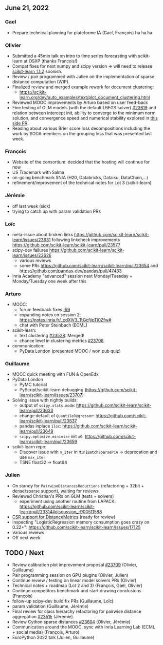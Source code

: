 ## June 21, 2022

### Gael

- Prepare technical planning for plateforme IA (Gael, François) ha ha ha

### Olivier

- Submitted a 45min talk on intro to time series forecasting with
  scikit-learn at OSXP (thanks Francois!)
- Compat fixes for next numpy and scipy version
  => will need to release [scikit-learn 1.1.2](
  https://github.com/scikit-learn/scikit-learn/issues?q=+milestone%3A1.1.2+) soonish. 
- Review / pair programmed with Julien on the implementation of sparse distance computation (WIP).
- Finalized review and merged example rework for document clustering:
    - https://scikit-learn.org/dev/auto_examples/text/plot_document_clustering.html
- Reviewed MOOC improvements by Arturo based on user feed-back
- Fine testing of GLM models (with the default LBFGS solver) [#23619](
  https://github.com/scikit-learn/scikit-learn/pull/23619) and relation between intercept init, ability to converge to the minimum norm solution, and convergence speed and numerical stability explored in [this side PR](
  https://github.com/lorentzenchr/scikit-learn/pull/7).
- Reading about various Brier score loss decompositions including the work by SODA members on the grouping loss that was presented last week.
 
### François

- Website of the consortium: decided that the hosting will continue for now
- US Trademark with Salma
- on-going benchmark SNIA (H20, Databricks, Dataiku, DataChain,...)
- refinement/improvement of the technical notes for Lot 3 (scikit-learn)

### Jérémie

- off last week (sick)
- trying to catch up with param validation PRs

### Loïc

- meta-issue about broken links https://github.com/scikit-learn/scikit-learn/issues/23631 following linkcheck improvements https://github.com/scikit-learn/scikit-learn/pull/23577
- scipy-dev failures https://github.com/scikit-learn/scikit-learn/issues/23626
  + various reviews
  + some PRs https://github.com/scikit-learn/scikit-learn/pull/23654 and https://github.com/pandas-dev/pandas/pull/47433
- Inria Academy "advanced" session next Monday/Tuesday + Monday/Tuesday one week after this
 
### Arturo

- MOOC:
    - forum feedback fixes [!69](https://gitlab.inria.fr/learninglab/mooc-scikit-learn/mooc-scikit-learn-coordination/-/merge_requests/69)
    - expanding notes on session 2: https://notes.inria.fr/_cdXjV3_TtGcfjipTi0Zfw#
    - chat with Peter Steinbach (ECML)
- scikit-learn:
    - text clustering [#23528](https://github.com/scikit-learn/scikit-learn/pull/23528): Merged!
    - chance level in clustering metrics [#23708](https://github.com/scikit-learn/scikit-learn/pull/23708)
- communication:
    - PyData London (presented MOOC / won pub quiz)

### Guillaume

- MOOC quick meeting with FUN & OpenEdx
- PyData London
    - PyMC tutorial
    - PyScript/scikit-learn debugging (https://github.com/scikit-learn/scikit-learn/issues/23707)
- Solving issue with nightly builds:
    - output of `scipy.stats.mode`: https://github.com/scikit-learn/scikit-learn/pull/23633
    - change default of `QuantileRegressor`: https://github.com/scikit-learn/scikit-learn/pull/23637
    - pandas inplace `iloc`: https://github.com/scikit-learn/scikit-learn/pull/23649
    - `scipy.optimize.minimize` init `x0`: https://github.com/scikit-learn/scikit-learn/pull/23659
- scikit-learn repo:
    - Discover issue with `n_iter` in `MiniBatchSparsePCA` -> deprecation and use `max_iter`
    - TSNE float32 -> float64

### Julien

 - On standy for `PairwiseDistancesReductions` (refactoring + 32bit + dense/sparse support), waiting for reviews
 - Reviewed Christian's PRs on GLM (tests + solvers)
     - experiment using another routine from LAPACK: https://github.com/scikit-learn/scikit-learn/pull/23314#discussion_r900511588
 - [CSR support for DistanceMetrics](https://github.com/scikit-learn/scikit-learn/pull/23604) (ready for review)
 - Inspecting "LogisticRegression memory consumption goes crazy on 0.22+": https://github.com/scikit-learn/scikit-learn/issues/17125
 - Various reviews
 - Off next week



## TODO / Next

- Review calibration plot improvement proposal [#23709](https://github.com/scikit-learn/scikit-learn/issues/23709) (Olivier, Guillaume)
- Pair programming session on GPU plugins (Olivier, Julien)
- Continue review / testing on linear model solvers PRs (Olivier)
- Technical notes + roadmap (Lot 2 and 3) (François, Gaël, Olivier)
- Continue competitors benchmark and start drawing conclusions (François)
- follow-up scipy-dev build fix PRs (Guillaume, Loïc)
- param validation (Guillaume, Jérémie)
- Final review for class hierarchy refactoring for pairwise distance aggregation [#23515](https://github.com/scikit-learn/scikit-learn/pull/23515) (Jérémie)
- Review Cython sparse distances [#23604](https://github.com/scikit-learn/scikit-learn/pull/23604) (Olivier, Jérémie)
- Communication around the MOOC, sync with Inria Learning Lab (ECML + social media) (François, Arturo)
- EuroPython 2022 talk (Julien, Guillaume)
